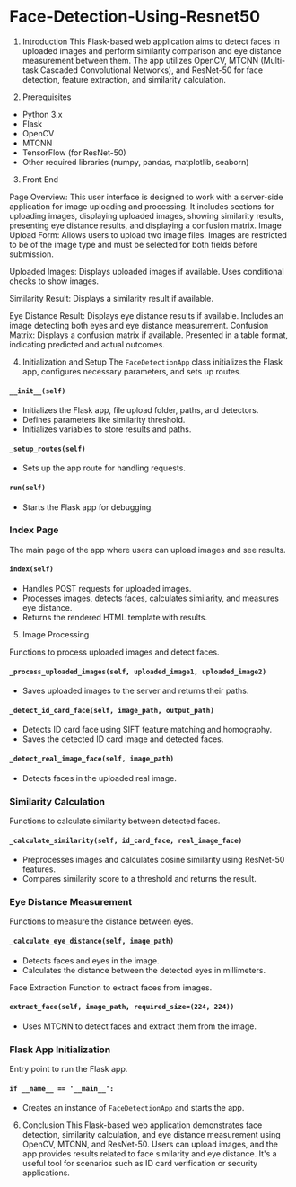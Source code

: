 # Face-Detection-Using-Resnet50

1.	Introduction
This Flask-based web application aims to detect faces in uploaded images and perform similarity comparison and eye distance measurement between them. The app utilizes OpenCV, MTCNN (Multi-task Cascaded Convolutional Networks), and ResNet-50 for face detection, feature extraction, and similarity calculation.

2. Prerequisites
- Python 3.x
- Flask
- OpenCV
- MTCNN
- TensorFlow (for ResNet-50)
- Other required libraries (numpy, pandas, matplotlib, seaborn)
3. Front End

Page Overview:
This user interface is designed to work with a server-side application for image uploading and processing. It includes sections for uploading images, displaying uploaded images, showing similarity results, presenting eye distance results, and displaying a confusion matrix.
Image Upload Form: Allows users to upload two image files. Images are restricted to be of the image type and must be selected for both fields before submission.

Uploaded Images: Displays uploaded images if available. Uses conditional checks to show images.

Similarity Result: Displays a similarity result if available.

Eye Distance Result: Displays eye distance results if available. Includes an image detecting both eyes and eye distance measurement.
Confusion Matrix: Displays a confusion matrix if available. Presented in a table format, indicating predicted and actual outcomes.

4.  Initialization and Setup
The `FaceDetectionApp` class initializes the Flask app, configures necessary parameters, and sets up routes.

#### `__init__(self)`
- Initializes the Flask app, file upload folder, paths, and detectors.
- Defines parameters like similarity threshold.
- Initializes variables to store results and paths.

#### `_setup_routes(self)`
- Sets up the app route for handling requests.

#### `run(self)`
- Starts the Flask app for debugging.

### Index Page
The main page of the app where users can upload images and see results.

#### `index(self)`
- Handles POST requests for uploaded images.
- Processes images, detects faces, calculates similarity, and measures eye distance.
- Returns the rendered HTML template with results.

5. Image Processing

Functions to process uploaded images and detect faces.

#### `_process_uploaded_images(self, uploaded_image1, uploaded_image2)`
- Saves uploaded images to the server and returns their paths.

#### `_detect_id_card_face(self, image_path, output_path)`
- Detects ID card face using SIFT feature matching and homography.
- Saves the detected ID card image and detected faces.

#### `_detect_real_image_face(self, image_path)`
- Detects faces in the uploaded real image.

### Similarity Calculation
Functions to calculate similarity between detected faces.

#### `_calculate_similarity(self, id_card_face, real_image_face)`
- Preprocesses images and calculates cosine similarity using ResNet-50 features.
- Compares similarity score to a threshold and returns the result.

### Eye Distance Measurement
Functions to measure the distance between eyes.

#### `_calculate_eye_distance(self, image_path)`
- Detects faces and eyes in the image.
- Calculates the distance between the detected eyes in millimeters.

Face Extraction
Function to extract faces from images.

#### `extract_face(self, image_path, required_size=(224, 224))`
- Uses MTCNN to detect faces and extract them from the image.

### Flask App Initialization
Entry point to run the Flask app.

#### `if __name__ == '__main__':`
- Creates an instance of `FaceDetectionApp` and starts the app.

6. Conclusion
This Flask-based web application demonstrates face detection, similarity calculation, and eye distance measurement using OpenCV, MTCNN, and ResNet-50. Users can upload images, and the app provides results related to face similarity and eye distance. It's a useful tool for scenarios such as ID card verification or security applications.
